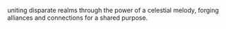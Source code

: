 uniting disparate realms through the power of a celestial melody, forging alliances and connections for a shared purpose.
